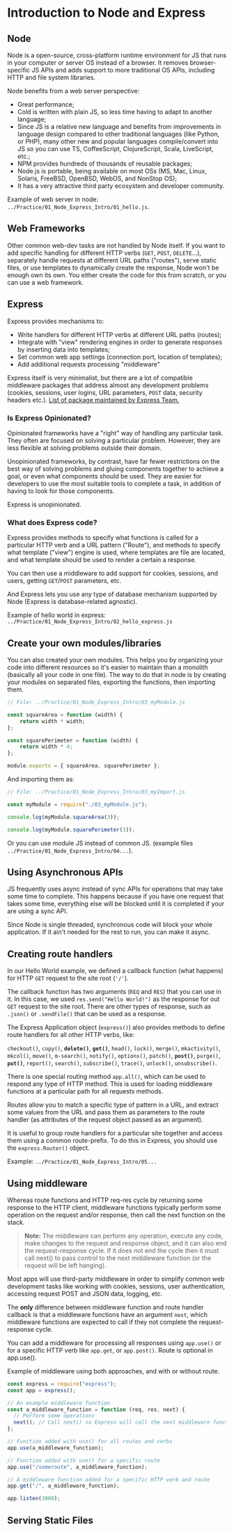 <link href="style.css" rel="stylesheet"></link>

# Introduction to Node and Express

## Node

Node is a open-source, cross-platform runtime environment for JS that runs in your computer or server OS instead of a browser. It removes browser-specific JS APIs and adds support to more traditional OS APIs, including HTTP and file system libraries.

Node benefits from a web server perspective:

- Great performance;
- Cold is written with plain JS, so less time having to adapt to another language;
- Since JS is a relative new language and benefits from improvements in language design compared to other traditional languages (like Python, or PHP), many other new and popular languages compile/convert into JS so you can use TS, CoffeeScript, ClojureScript, Scala, LiveScript, etc.;
- NPM provides hundreds of thousands of reusable packages;
- Node.js is portable, being available on most OSs (MS, Mac, Linux, Solaris, FreeBSD, OpenBSD, WebOS, and NonStop OS);
- It has a very attractive third party ecosystem and developer community.

Example of web server in node: `../Practice/01_Node_Express_Intro/01_hello.js`.

## Web Frameworks

Other common web-dev tasks are not handled by Node itself. If you want to add specific handling for different HTTP verbs (`GET`, `POST`, `DELETE`...), separately handle requests at different URL paths ("routes"), serve static files, or use templates to dynamically create the response, Node won't be enough own its own. You either create the code for this from scratch, or you can use a web framework.

## Express

Express provides mechanisms to:

- Write handlers for different HTTP verbs at different URL paths (routes);
- Integrate with "view" rendering engines in order to generate responses by inserting data into templates;
- Set common web app settings (connection port, location of templates);
- Add additional requests processing "middleware"

Express itself is very minimalist, but there are a lot of compatible middleware packages that address almost any development problems (cookies, sessions, user logins, URL parameters, `POST` data, security headers etc.). [List of package maintained by Express Team.](https://expressjs.com/en/resources/middleware.html)

### Is Express Opinionated?

Opinionated frameworks have a "right" way of handling any particular task. They often are focused on solving a particular problem. However, they are less flexible at solving problems outside their domain.

Unopinionated frameworks, by contrast, have far fewer restrictions on the best way of solving problems and gluing components together to achieve a goal, or even what components should be used.  They are easier for developers to use the most suitable tools to complete a task, in addition of having to look for those components.

Express is unopinionated.

### What does Express code?

Express provides methods to specify what functions is called for a particular HTTP verb and a URL pattern ("Route"), and methods to specify what template ("view") engine is used, where templates are file are located, and what template should be used to render a certain a response.

You can then use a middleware to add support for cookies, sessions, and users, getting `GET`/`POST` parameters, etc.

And Express lets you use any type of database mechanism supported by Node (Express is database-related agnostic).

Example of hello world in express: `../Practice/01_Node_Express_Intro/02_hello_express.js`

## Create your own modules/libraries

You can also created your own modules. This helps you by organizing your code into different resources so it's easier to maintain than a monolith (basically all your code in one file). The way to do that in node is by creating your modules on separated files, exporting the functions, then importing them.

```js
// File: ../Practice/01_Node_Express_Intro/03_myModule.js

const squareArea = function (width) {
	return width * width;
};

const squarePerimeter = function (width) {
	return width * 4;
};

module.exports = { squareArea, squarePerimeter };

```

And importing them as:

```js
// File: ../Practice/01_Node_Express_Intro/03_myImport.js

const myModule = require("./03_myModule.js");

console.log(myModule.squareArea(3));

console.log(myModule.squarePerimeter(3));
```

Or you can use module JS instead of common JS. (example files `../Practice/01_Node_Express_Intro/04...`).

## Using Asynchronous APIs

JS frequently uses async instead of sync APIs for operations that may take some time to complete. This happens because if you have one request that takes some time, everything else will be blocked until it is completed if your are using a sync API.

Since Node is single threaded, synchronous code will block your whole application. If it ain't needed for the rest to run, you can make it async.

## Creating route handlers

In our Hello World example, we defined a callback function (what happens) for HTTP `GET` request to the site root (`'/'`).

The callback function has two arguments (`REQ` and `RES`) that you can use in it. In this case, we used `res.send("Hello World!")` as the response for out `GET` request to the site root. There are other types of response, such as `.json()` or `.sendFile()` that can be used as a response.

The Express Application object (`express()`) also provides methods to define route handlers for all other HTTP verbs, like:

`checkout()`, `copy()`, **`delete()`**, **`get()`**, `head()`, `lock()`, `merge()`, `mkactivity()`, `mkcol()`, `move()`, `m-search()`, `notify()`, `options()`, `patch()`, **`post()`**, `purge()`, **`put()`**, `report()`, `search()`, `subscribe()`, `trace()`, `unlock()`, `unsubscribe()`.

There is one special routing method `app.all()`, which can be used to respond any type of HTTP method. This is used for loading middleware functions at a particular path for all requests methods.

Routes allow you to match a specific type of pattern in a URL, and extract some values from the URL and pass them as parameters to the route handler (as attributes of the request object passed as an argument).

It is useful to group route handlers for a particular site together and access them using a common route-prefix. To do this in Express, you should use the `express.Router()` object.

Example: `../Practice/01_Node_Express_Intro/05...`

## Using middleware

Whereas route functions and HTTP req-res cycle by returning some response to the HTTP client, middleware functions typically perform some operation on the request and/or response, then call the next function on the stack.

> **Note:** The middleware can perform any operation, execute any code, make changes to the request and response object, and it can also end the request-response cycle. If it does not end the cycle then it must call next() to pass control to the next middleware function (or the request will be left hanging).

Most apps will use third-party middleware in order to simplify common web development tasks like working with cookies, sessions, user authentication, accessing request POST and JSON data, logging, etc.

The **only** difference between middleware function and route handler callback is that a middleware functions have an argument `next`, which middleware functions are expected to call if they not complete the request-response cycle.

You can add a middleware for processing all responses using `app.use()` or for a specific HTTP verb like `app.get`, or `app.post()`. Route is optional in app.use().

Example of middleware using both approaches, and with or without route.

```js
const express = require("express");
const app = express();

// An example middleware function
const a_middleware_function = function (req, res, next) {
  // Perform some operations
  next(); // Call next() so Express will call the next middleware function in the chain.
};

// Function added with use() for all routes and verbs
app.use(a_middleware_function);

// Function added with use() for a specific route
app.use("/someroute", a_middleware_function);

// A middleware function added for a specific HTTP verb and route
app.get("/", a_middleware_function);

app.listen(3000);
```

## Serving Static Files
